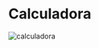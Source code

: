 # Calculadora

![calculadora](https://user-images.githubusercontent.com/85569433/208892632-6edc64e5-3f6d-4c1d-859e-8295673cff27.PNG)
